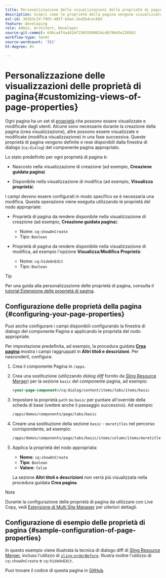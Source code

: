 ```yaml
---
title: Personalizzazione delle visualizzazioni delle proprietà di pagina
description: Scopri come le proprietà della pagina vengono visualizzate e modificate dagli autori.
exl-id: 363b3c2d-f965-485f-bdae-2ea5b4cecb83
feature: Developing
role: Admin, Architect, Developer
source-git-commit: 646ca4f4a441bf1565558002dcd6f96d3e228563
workflow-type: tm+mt
source-wordcount: '352'
ht-degree: 0%

---
```


# Personalizzazione delle visualizzazioni delle proprietà di pagina{#customizing-views-of-page-properties}

Ogni pagina ha un set di [proprietà](/help/sites-cloud/authoring/sites-console/page-properties.md) che possono essere visualizzate e modificate dagli utenti. Alcune sono necessarie durante la creazione della pagina (crea visualizzazione), altre possono essere visualizzate e modificate (modifica visualizzazione) in una fase successiva. Queste proprietà di pagina vengono definite e rese disponibili dalla finestra di dialogo (`cq:dialog`) del componente pagina appropriato.

Lo stato predefinito per ogni proprietà di pagina è:

* Nascosto nella visualizzazione di creazione (ad esempio, **Creazione guidata pagina**)

* Disponibile nella visualizzazione di modifica (ad esempio, **Visualizza proprietà**)

I campi devono essere configurati in modo specifico se è necessaria una modifica. Questa operazione viene eseguita utilizzando le proprietà del nodo appropriate:

* Proprietà di pagina da rendere disponibile nella visualizzazione di creazione (ad esempio, **Creazione guidata pagina**):

   * Nome: `cq:showOnCreate`
   * Tipo: `Boolean`

* Proprietà di pagina da rendere disponibile nella visualizzazione di modifica, ad esempio l&#39;opzione **Visualizza**/**Modifica** **Proprietà**:

   * Nome: `cq:hideOnEdit`
   * Tipo: `Boolean`

>[!TIP]
>
>Per una guida alla personalizzazione delle proprietà di pagina, consulta il [tutorial Estensione delle proprietà di pagina](https://experienceleague.adobe.com/docs/experience-manager-learn/sites/developing/page-properties-technical-video-develop.html).

## Configurazione delle proprietà della pagina {#configuring-your-page-properties}

Puoi anche configurare i campi disponibili configurando la finestra di dialogo del componente Pagina e applicando le proprietà del nodo appropriate.

Per impostazione predefinita, ad esempio, la procedura guidata [**Crea pagina**](/help/sites-cloud/authoring/sites-console/creating-pages.md#creating-a-new-page) mostra i campi raggruppati in **Altri titoli e descrizioni**. Per nasconderli, configura:

1. Crea il componente Pagina in `/apps`.
1. Crea una sostituzione (utilizzando *dialog diff* fornito da [Sling Resource Merger](/help/implementing/developing/introduction/sling-resource-merger.md)) per la sezione `basic` del componente pagina, ad esempio:

   ```xml
   <your-page-component>/cq:dialog/content/items/tabs/items/basic
   ```

1. Impostare la proprietà `path` su `basic` per puntare all&#39;override della scheda di base (vedere anche il passaggio successivo). Ad esempio:

   ```xml
   /apps/demos/components/page/tabs/basic
   ```

1. Creare una sostituzione della sezione `basic` - `moretitles` nel percorso corrispondente, ad esempio:

   ```xml
   /apps/demos/components/page/tabs/basic/items/column/items/moretitles
   ```

1. Applica la proprietà del nodo appropriata:

   * **Nome**: `cq:showOnCreate`
   * **Tipo**: `Boolean`
   * **Valore**: `false`

   La sezione **Altri titoli e descrizioni** non verrà più visualizzata nella procedura guidata **Crea pagina**.

>[!NOTE]
>
>Durante la configurazione delle proprietà di pagina da utilizzare con Live Copy, vedi [Estensione di Multi Site Manager](/help/implementing/developing/extending/msm.md#configuring-msm-locks-on-page-properties) per ulteriori dettagli.

## Configurazione di esempio delle proprietà di pagina {#sample-configuration-of-page-properties}

In questo esempio viene illustrata la tecnica di dialogo diff di [Sling Resource Merger](/help/implementing/developing/introduction/sling-resource-merger.md), incluso l&#39;utilizzo di [`sling:orderBefore`](/help/implementing/developing/introduction/sling-resource-merger.md#properties). Illustra inoltre l&#39;utilizzo di `cq:showOnCreate` e `cq:hideOnEdit`.

Puoi trovare il codice di questa pagina in [GitHub](https://github.com/Adobe-Marketing-Cloud/aem-authoring-extension-page-dialog).
